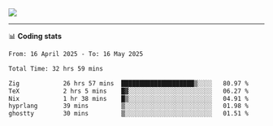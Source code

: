 <picture>
  <source
  srcset="https://github-readme-stats.vercel.app/api?username=sant0s12&show_icons=true&theme=dark"
  media="(prefers-color-scheme: dark)"
  />
  <source
  srcset="https://github-readme-stats.vercel.app/api?username=sant0s12&show_icons=true"
  media="(prefers-color-scheme: light)"
  />
  <img src="https://github-readme-stats.vercel.app/api?username=sant0s12&show_icons=true" />
</picture>

---

📊 **Coding stats**

<!--START_SECTION:waka-->

```txt
From: 16 April 2025 - To: 16 May 2025

Total Time: 32 hrs 59 mins

Zig            26 hrs 57 mins  ████████████████████▒░░░░   80.97 %
TeX            2 hrs 5 mins    █▓░░░░░░░░░░░░░░░░░░░░░░░   06.27 %
Nix            1 hr 38 mins    █▒░░░░░░░░░░░░░░░░░░░░░░░   04.91 %
hyprlang       39 mins         ▒░░░░░░░░░░░░░░░░░░░░░░░░   01.98 %
ghostty        30 mins         ▒░░░░░░░░░░░░░░░░░░░░░░░░   01.51 %
```

<!--END_SECTION:waka-->
